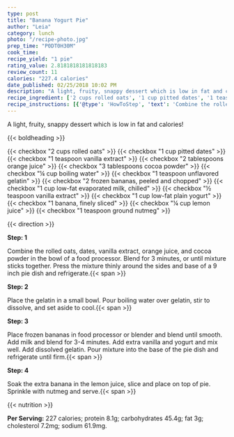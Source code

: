 ```yaml
---
type: post
title: "Banana Yogurt Pie"
author: "Leia"
category: lunch
photo: "/recipe-photo.jpg"
prep_time: "P0DT0H30M"
cook_time: 
recipe_yield: "1 pie"
rating_value: 2.8181818181818183
review_count: 11
calories: "227.4 calories"
date_published: 02/25/2018 10:02 PM
description: "A light, fruity, snappy dessert which is low in fat and calories!"
recipe_ingredient: ['2 cups rolled oats', '1 cup pitted dates', '1 teaspoon vanilla extract', '2 tablespoons orange juice', '3 tablespoons cocoa powder', '¼ cup boiling water', '1 teaspoon unflavored gelatin', '2 frozen bananas, peeled and chopped', '1 cup low-fat evaporated milk, chilled', '½ teaspoon vanilla extract', '1 cup low-fat plain yogurt', '1 banana, finely sliced', '¼ cup lemon juice', '1 teaspoon ground nutmeg']
recipe_instructions: [{'@type': 'HowToStep', 'text': 'Combine the rolled oats, dates, vanilla extract, orange juice, and cocoa powder in the bowl of a food processor. Blend for 3 minutes, or until mixture sticks together. Press the mixture thinly around the sides and base of a 9 inch pie dish and refrigerate.\n'}, {'@type': 'HowToStep', 'text': 'Place the gelatin in a small bowl. Pour boiling water over gelatin, stir to dissolve, and set aside to cool.\n'}, {'@type': 'HowToStep', 'text': 'Place frozen bananas in food processor or blender and blend until smooth. Add milk and blend for 3-4 minutes. Add extra vanilla and yogurt and mix well. Add dissolved gelatin. Pour mixture into the base of the pie dish and refrigerate until firm.\n'}, {'@type': 'HowToStep', 'text': 'Soak the extra banana in the lemon juice, slice and place on top of pie. Sprinkle with nutmeg and serve.\n'}]
---
```


A light, fruity, snappy dessert which is low in fat and calories! 

{{< boldheading >}}

{{< checkbox "2 cups rolled oats" >}}
{{< checkbox "1 cup pitted dates" >}}
{{< checkbox "1 teaspoon vanilla extract" >}}
{{< checkbox "2 tablespoons orange juice" >}}
{{< checkbox "3 tablespoons cocoa powder" >}}
{{< checkbox "¼ cup boiling water" >}}
{{< checkbox "1 teaspoon unflavored gelatin" >}}
{{< checkbox "2  frozen bananas, peeled and chopped" >}}
{{< checkbox "1 cup low-fat evaporated milk, chilled" >}}
{{< checkbox "½ teaspoon vanilla extract" >}}
{{< checkbox "1 cup low-fat plain yogurt" >}}
{{< checkbox "1  banana, finely sliced" >}}
{{< checkbox "¼ cup lemon juice" >}}
{{< checkbox "1 teaspoon ground nutmeg" >}}


{{< direction >}}

**Step: 1**

Combine the rolled oats, dates, vanilla extract, orange juice, and cocoa powder in the bowl of a food processor. Blend for 3 minutes, or until mixture sticks together. Press the mixture thinly around the sides and base of a 9 inch pie dish and refrigerate.{{< span >}}

**Step: 2**

Place the gelatin in a small bowl. Pour boiling water over gelatin, stir to dissolve, and set aside to cool.{{< span >}}

**Step: 3**

Place frozen bananas in food processor or blender and blend until smooth. Add milk and blend for 3-4 minutes. Add extra vanilla and yogurt and mix well. Add dissolved gelatin. Pour mixture into the base of the pie dish and refrigerate until firm.{{< span >}}

**Step: 4**

Soak the extra banana in the lemon juice, slice and place on top of pie. Sprinkle with nutmeg and serve.{{< span >}}

{{< nutrition >}}

**Per Serving:** 227 calories; protein 8.1g; carbohydrates 45.4g; fat 3g; cholesterol 7.2mg; sodium 61.9mg.